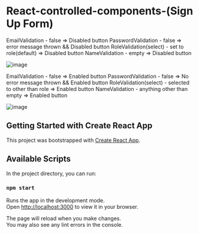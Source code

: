 
# React-controlled-components-(Sign Up Form)
EmailValidation - false => Disabled button 
PasswordValidation - false => error message thrown && Disabled button 
RoleValidation(select) - set to role(default) => Disabled button
NameValidation - empty => Disabled button

![image](https://user-images.githubusercontent.com/64930024/225350769-c9be4aa7-ef7f-4268-ad65-05f5df78d30c.png)

EmailValidation - false => Enabled button 
PasswordValidation - false => No error message thrown && Enabled button 
RoleValidation(select) - selected to other than role => Enabled button
NameValidation - anything other than empty => Enabled button

![image](https://user-images.githubusercontent.com/64930024/225352783-c9548e11-43ae-4e2b-a86f-3c779bb8c738.png)



## Getting Started with Create React App

This project was bootstrapped with [Create React App](https://github.com/facebook/create-react-app).

## Available Scripts

In the project directory, you can run:

### `npm start`

Runs the app in the development mode.\
Open [http://localhost:3000](http://localhost:3000) to view it in your browser.

The page will reload when you make changes.\
You may also see any lint errors in the console.

